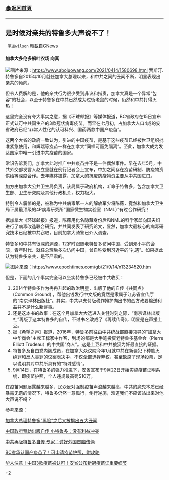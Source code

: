 ###  [:house:返回首頁](https://github.com/ourhimalayas/txt)
---


## 是时候对亲共的特鲁多大声说不了！
` 军迷wilson` [轉載自GNews](https://gnews.org/zh-hans/1537641/)

#### 加拿大多伦多枫叶农场 向真
![](https://m1.aboluowang.com/uploadfile/2021/0414/20210414042453320.jpg)图片来源：https://www.aboluowang.com/2021/0414/1580698.html
贾斯汀.特鲁多自2015年10月就任加拿大总理以来，和中共之间的丑闻不断，明显表现出亲共的倾向。

但令人费解的是，他的亲共行为很少受到非议和指责，加拿大真是一个异常“包容”的社会，以至于特鲁多在中共已然成为过街老鼠的时候，仍然和中共打得火热！

这里完全没有夸大事实之意，据《环球邮报》等媒体报道，BC省政府在15日宣布正式认可中共国生产的3款冠状病毒疫苗。而早在七月初，占加拿大人口4成的安省政府已经“非常人性化的认可科兴、国药两款中国产疫苗”。

这两个大省的政府一致认为，引进的中国疫苗，是基于这些疫苗已经被世卫组织批准紧急使用，和辉瑞等疫苗一样在加拿大“同样可豁免隔离”。至此，加拿大成为发达国家中唯一引进中共疫苗的国家。

常识告诉我们，加拿大此时推广中共疫苗并不是一件偶然事件。早在去年5月，中共外交部发言人赵立坚就在例行记者会上宣布，中加之间存在疫苗研制、防疫物资供给等深度合作。去年媒体披露，加拿大的抗疫防疫物资主要从中共国进口。

加方由加拿大公共卫生局负责，该局属于政府机构，听命于特鲁多，包含加拿大卫生部、卫生研究院及其他行政机关，权力极大。

特别令人震惊的是，被称为中共病毒第一人的解放军少将陈薇，竟然和加拿大卫生局下属最顶级的4P病毒研究所“国家微生物实验室（NML）”有过合作研究！

据加拿大《环球邮报》报道，陈薇用化名隐藏身份后和NML的科学家邱向国夫妇进行了病毒改造联合研究，并共同发表了研究论文，显然，加拿大最核心的病毒研究技术已经被中共窃取，目前加拿大骑警已介入调查。

特鲁多和中共有很深的渊源，12岁时跟随老特鲁多访问中国，受到邓小平的会晤，青年时代、就任总理后多次访问中国，曾自称受到习近平的“礼遇”。如果据此认为特鲁多亲共，是不严肃的。

![](https://i.epochtimes.com/assets/uploads/2021/09/id13237170-image_2021-09-15T18_30_58-600x400.png)图片来源：https://www.epochtimes.com/gb/21/9/14/n13234520.htm

但是，下面的几个事实完全可以坐实特鲁多已经被中共收买：

1. 2014年特鲁多作为冉冉升起的政治明星，出版了他的自传《共同点》(Common Ground) ，帮他出钱发行中文版的竟然是隶属于江苏省宣传厅的“南京译林出版社”。其实，中共以支付版税作掩护向出书的西方政要输送利益并不是什么新鲜事。
2. 还是这本书的故事：在这个月加拿大大选进入关健时刻之际，“南京译林出版社”再版了这本特鲁多的自传，不过书名改成了《再续传奇》，明显是在声援土豆。
3. 据《希望之声》报道，2016年，特鲁多前往由中共统战部直接领导的“加拿大中华商会”主席王标家中作客，到场的都是大手笔投资老特鲁多基金会（Pierre Elliott Trudeau）的中共国“商人”。这是土豆和中共狼狈为奸最直接的证据。
4. 特鲁多及自由党内阁成员，在加拿大众议院今年1月就中共在新疆犯下种族灭绝罪和反人类罪的议案表决中，不仅全部选择弃权，甚至缺席了现场投票，足以说明其对中共所具有的“特殊感情”。
5. 9月14日，在特鲁多的强力推进下，安省宣布于9月22日开始实施疫苗证明系统，即疫苗护照，个人违规最高罚$10万。


在疫苗问题展露越来越多、民众反对强制疫苗声浪越来越高、中共的魔鬼本质已经暴露无遗的情况下，特鲁多仍然一意孤行，倒行逆施，难道我们不应该站出来对他大声说不吗？

参考来源：

[加拿大总理特鲁多“黑脸”之后又被揭出五大丑闻](https://m.soundofhope.org/post/302243)

[中国政府赞助出版自传 小特鲁多：没有利益冲突](https://m.bcbay.com/news/page/412818)

[中共再版特鲁多自传 专家：讨好外国首脑伎俩](https://www.epochtimes.com/gb/21/9/14/n13234520.htm)

[BC省承认国产疫苗了！可申请疫苗护照，附攻略](https://info.vanpeople.com/1246289.html)

[华人注意！中国3款疫苗被认可！安省公布新冠疫苗证重要细节](http://news.yorkbbs.ca/2088046)

+2
